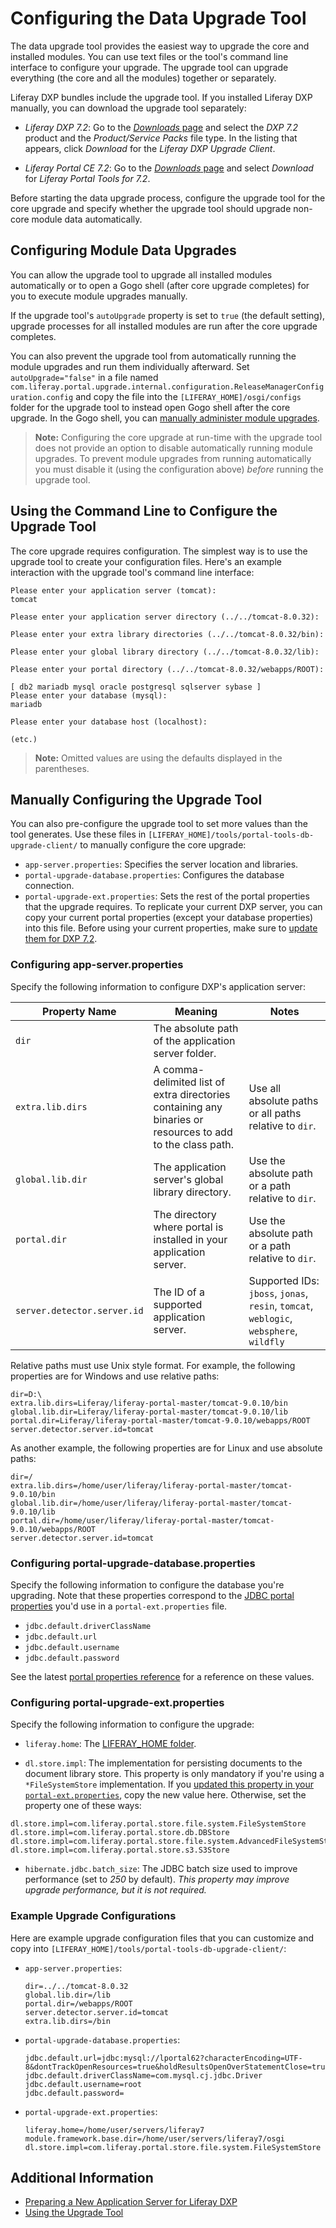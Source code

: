 # Configuring the Data Upgrade Tool

The data upgrade tool provides the easiest way to upgrade the core and installed modules. You can use text files or the tool's command line interface to configure your upgrade. The upgrade tool can upgrade everything (the core and all the modules) together or separately.

Liferay DXP bundles include the upgrade tool. If you installed Liferay DXP manually, you can download the upgrade tool separately:

* _Liferay DXP 7.2_: Go to the [*Downloads* page](https://customer.liferay.com/group/customer/downloads) and select the _DXP 7.2_ product and the _Product/Service Packs_ file type. In the listing that appears, click _Download_ for the _Liferay DXP Upgrade Client_.

* _Liferay Portal CE 7.2_: Go to the [_Downloads_ page](https://www.liferay.com/downloads-community) and select _Download_ for _Liferay Portal Tools for 7.2_.

Before starting the data upgrade process, configure the upgrade tool for the core upgrade and specify whether the upgrade tool should upgrade non-core module data automatically.

## Configuring Module Data Upgrades

You can allow the upgrade tool to upgrade all installed modules automatically or to open a Gogo shell (after core upgrade completes) for you to execute module upgrades manually. 

If the upgrade tool's `autoUpgrade` property is set to `true` (the default setting), upgrade processes for all installed modules are run after the core upgrade completes. 

You can also prevent the upgrade tool from automatically running the module upgrades and run them individually afterward. Set `autoUpgrade="false"` in a file named `com.liferay.portal.upgrade.internal.configuration.ReleaseManagerConfiguration.config` and copy the file into the `[LIFERAY_HOME]/osgi/configs` folder for the upgrade tool to instead open Gogo shell after the core upgrade. In the Gogo shell, you can [manually administer module upgrades](./09-upgrading-modules-using-gogo-shell.md).

> **Note:** Configuring the core upgrade at run-time with the upgrade tool does not provide an option to disable automatically running module upgrades. To prevent module upgrades from running automatically you must disable it (using the configuration above) *before* running the upgrade tool.

## Using the Command Line to Configure the Upgrade Tool

The core upgrade requires configuration. The simplest way is to use the upgrade tool to create your configuration files. Here's an example interaction with the upgrade tool's command line interface:

```
Please enter your application server (tomcat):
tomcat

Please enter your application server directory (../../tomcat-8.0.32):

Please enter your extra library directories (../../tomcat-8.0.32/bin):

Please enter your global library directory (../../tomcat-8.0.32/lib):

Please enter your portal directory (../../tomcat-8.0.32/webapps/ROOT):

[ db2 mariadb mysql oracle postgresql sqlserver sybase ]
Please enter your database (mysql):
mariadb

Please enter your database host (localhost):

(etc.)
```

> **Note:** Omitted values are using the defaults displayed in the parentheses.

## Manually Configuring the Upgrade Tool

You can also pre-configure the upgrade tool to set more values than the tool generates. Use these files in `[LIFERAY_HOME]/tools/portal-tools-db-upgrade-client/` to manually configure the core upgrade:

* `app-server.properties`: Specifies the server location and libraries.
* `portal-upgrade-database.properties`: Configures the database connection.
* `portal-upgrade-ext.properties`: Sets the rest of the portal properties that the upgrade requires. To replicate your current DXP server, you can copy your current portal properties (except your database properties) into this file. Before using your current properties, make sure to [update them for DXP 7.2](./06-preparing-a-new-application-server-for-liferay-dxp.md#migrate-your-portal-properties).

### Configuring app-server.properties

Specify the following information to configure DXP's application server:

| Property Name | Meaning | Notes |
| --- | ---------- | --- |
| `dir` | The absolute path of the application server folder. | |
| `extra.lib.dirs` | A comma-delimited list of extra directories containing any binaries or resources to add to the class path. | Use all absolute paths or all paths relative to `dir`. |
| `global.lib.dir` | The application server's global library directory. | Use the absolute path or a path relative to `dir`. |
| `portal.dir` | The directory where portal is installed in your application server. | Use the absolute path or a path relative to `dir`. |
| `server.detector.server.id` | The ID of a supported application server. | Supported IDs: `jboss`, `jonas`, `resin`, `tomcat`, `weblogic`, `websphere`, `wildfly` |

Relative paths must use Unix style format. For example, the following properties are for Windows and use relative paths:

```properties
dir=D:\
extra.lib.dirs=Liferay/liferay-portal-master/tomcat-9.0.10/bin
global.lib.dir=Liferay/liferay-portal-master/tomcat-9.0.10/lib
portal.dir=Liferay/liferay-portal-master/tomcat-9.0.10/webapps/ROOT
server.detector.server.id=tomcat
```

As another example, the following properties are for Linux and use absolute paths:

```properties
dir=/
extra.lib.dirs=/home/user/liferay/liferay-portal-master/tomcat-9.0.10/bin
global.lib.dir=/home/user/liferay/liferay-portal-master/tomcat-9.0.10/lib
portal.dir=/home/user/liferay/liferay-portal-master/tomcat-9.0.10/webapps/ROOT
server.detector.server.id=tomcat
```

### Configuring portal-upgrade-database.properties

Specify the following information to configure the database you're upgrading. Note that these properties correspond to the [JDBC portal properties](https://docs.liferay.com/dxp/portal/7.2-latest/propertiesdoc/portal.properties.html#JDBC) you'd use in a `portal-ext.properties` file.

* `jdbc.default.driverClassName`
* `jdbc.default.url`
* `jdbc.default.username`
* `jdbc.default.password`

See the latest [portal properties reference](https://docs.liferay.com/dxp/portal/7.2-latest/propertiesdoc/portal.properties.html) for a reference on these values.

### Configuring portal-upgrade-ext.properties

Specify the following information to configure the upgrade: 

* `liferay.home`: The [LIFERAY_HOME folder](https://help.liferay.com/hc/en-us/articles/360028712272-Liferay-Home).

* `dl.store.impl`: The implementation for persisting documents to the document library store. This property is only mandatory if you're using a `*FileSystemStore` implementation. If you [updated this property in your `portal-ext.properties`](./06-preparing-a-new-application-server-for-liferay-dxp.md#configure-your-documents-and-media-file-store), copy the new value here. Otherwise, set the property one of these ways:

```properties
dl.store.impl=com.liferay.portal.store.file.system.FileSystemStore
dl.store.impl=com.liferay.portal.store.db.DBStore
dl.store.impl=com.liferay.portal.store.file.system.AdvancedFileSystemStore
dl.store.impl=com.liferay.portal.store.s3.S3Store
```

* `hibernate.jdbc.batch_size`: The JDBC batch size used to improve performance (set to _250_ by default). _This property may improve upgrade performance, but it is not required._

### Example Upgrade Configurations

Here are example upgrade configuration files that you can customize and copy into `[LIFERAY_HOME]/tools/portal-tools-db-upgrade-client/`:

* `app-server.properties`:

    ```properties
    dir=../../tomcat-8.0.32
    global.lib.dir=/lib
    portal.dir=/webapps/ROOT
    server.detector.server.id=tomcat
    extra.lib.dirs=/bin
    ```

* `portal-upgrade-database.properties`:

    ```properties
    jdbc.default.url=jdbc:mysql://lportal62?characterEncoding=UTF-8&dontTrackOpenResources=true&holdResultsOpenOverStatementClose=true&useFastDateParsing=false&useUnicode=true
    jdbc.default.driverClassName=com.mysql.cj.jdbc.Driver
    jdbc.default.username=root
    jdbc.default.password=
    ```

* `portal-upgrade-ext.properties`:

    ```properties
    liferay.home=/home/user/servers/liferay7
    module.framework.base.dir=/home/user/servers/liferay7/osgi
    dl.store.impl=com.liferay.portal.store.file.system.FileSystemStore
    ```

## Additional Information

* [Preparing a New Application Server for Liferay DXP](./06-preparing-a-new-application-server-for-liferay-dxp.md)
* [Using the Upgrade Tool](./08-using-the-upgrade-tool.md)
